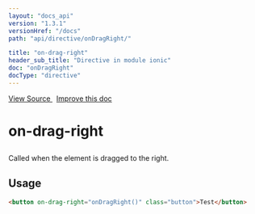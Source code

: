 ```yaml
---
layout: "docs_api"
version: "1.3.1"
versionHref: "/docs"
path: "api/directive/onDragRight/"

title: "on-drag-right"
header_sub_title: "Directive in module ionic"
doc: "onDragRight"
docType: "directive"
---
```


<div class="improve-docs">
<a href='http://github.com/driftyco/ionic/tree/1.x/js/angular/directive/gesture.js#L153'>
View Source
</a>
&nbsp;
<a href='http://github.com/driftyco/ionic/edit/1.x/js/angular/directive/gesture.js#L153'>
Improve this doc
</a>
</div>




<h1 class="api-title">

on-drag-right



</h1>





Called when the element is dragged to the right.









<h2 id="usage">Usage</h2>

```html
<button on-drag-right="onDragRight()" class="button">Test</button>
```









